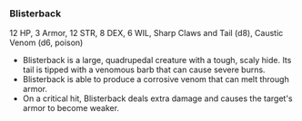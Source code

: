### Blisterback

12 HP, 3 Armor, 12 STR, 8 DEX, 6 WIL, Sharp Claws and Tail (d8), Caustic Venom (d6, poison)

- Blisterback is a large, quadrupedal creature with a tough, scaly hide. Its tail is tipped with a venomous barb that can cause severe burns.
- Blisterback is able to produce a corrosive venom that can melt through armor.
- On a critical hit, Blisterback deals extra damage and causes the target's armor to become weaker.

